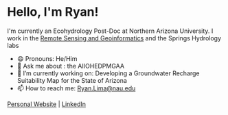 # Hello, I'm Ryan!

I'm currently an Ecohydrology Post-Doc at Northern Arizona University. I work in the [Remote Sensing and Geoinformatics](https://sites.google.com/a/nau.edu/remote-sensing-lab/home) and the Springs Hydrology labs
- 😄 Pronouns: He/Him
- 💬 Ask me about : the AIIOHEDPMGAA
- 🔭 I’m currently working on: Developing a Groundwater Recharge Suitability Map for the State of Arizona
- 📫 How to reach me: Ryan.Lima@nau.edu

[Personal Website](Ryanlimaphoto.com) | [LinkedIn](https://www.linkedin.com/in/ryan-lima-32b63939/)

